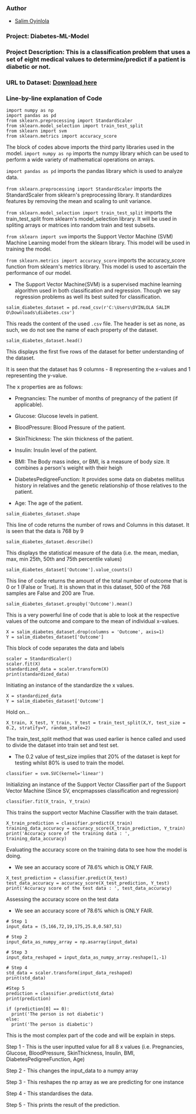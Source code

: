 ### Author

* [Salim Oyinlola](https://twitter.com/salimopines)

### Project: Diabetes-ML-Model

### Project Description: This is a classification problem that uses a set of eight medical values to determine/predict if a patient is diabetic or not. 

### URL to Dataset: [Download here](https://www.dropbox.com/s/uh7o7uyeghqkhoy/diabetes.csv?dl=0)

### Line-by-line explanation of Code
```
import numpy as np
import pandas as pd
from sklearn.preprocessing import StandardScaler
from sklearn.model_selection import train_test_split
from sklearn import svm
from sklearn.metrics import accuracy_score
```

The block of codes above imports the third party libraries used in the model. 
`import numpy as np` imports the numpy library which can be used to perform a wide variety of mathematical operations on arrays.

`import pandas as pd` imports the pandas library which is used to analyze data.

`from sklearn.preprocessing import StandardScaler` imports the StandardScaler from sklearn's preprocessing library. It standardizes features by removing the mean and scaling to unit variance. 

`from sklearn.model_selection import train_test_split` imports the train_test_split from sklearn's model_selection library. It will be used in spliting arrays or matrices into random train and test subsets.

`from sklearn import svm` imports the Support Vector Machine (SVM) Machine Learning model from the sklearn library. This model will be used in training the model. 

`from sklearn.metrics import accuracy_score` imports the accuracy_score function from sklearn's metrics library. This model is used to ascertain the performance of our model. 

- The Support Vector Machine(SVM) is a supervised machine learning algorithm used in both classification and regression. Though we say regression problems as well its best suited for classification.

```
salim_diabetes_dataset = pd.read_csv(r'C:\Users\OYINLOLA SALIM O\Downloads\diabetes.csv') 
```
This reads the content of the used `.csv` file. The header is set as none, as such, we do not see the name of each property of the dataset. 

```
salim_diabetes_dataset.head()
```

This displays the first five rows of the dataset for better understanding of the dataset. 

It is seen that the dataset has 9 columns - 8 representing the x-values and 1 representing the y-value. 

The x properties are as follows:
- Pregnancies: The number of months of pregnancy of the patient (if applicable).

- Glucose: Glucose levels in patient. 

- BloodPressure: Blood Pressure of the patient.

- SkinThickness: The skin thickness of the patient. 

- Insulin: Insulin level of the patient. 

- BMI: The Body mass index, or BMI, is a measure of body size. It combines a person's weight with their heigh

- DiabetesPedigreeFunction: It provides some data on diabetes mellitus history in relatives and the genetic relationship of those relatives to the patient.

- Age: The age of the patient. 

```
salim_diabetes_dataset.shape
```

This line of code returns the number of rows and Columns in this dataset. It is seen that the data is 768 by 9

```
salim_diabetes_dataset.describe()
```

This displays the statistical measure of the data (i.e.  the mean, median, max, min 25th, 50th and 75th percentile values)

```
salim_diabetes_dataset['Outcome'].value_counts()
```

This line of code returns the amount of the total number of outcome that is 0 or 1 (False or True). 
It is shown that in this dataset, 500 of the 768 samples are False and 200 are True. 

```
salim_diabetes_dataset.groupby('Outcome').mean()
```
This is a very powerful line of code that is able to look at the respective values of the outcome and compare to the mean of individual x-values. 

```
X = salim_diabetes_dataset.drop(columns = 'Outcome', axis=1)
Y = salim_diabetes_dataset['Outcome']
```

This block of code separates the data and labels

```
scaler = StandardScaler()
scaler.fit(X)
standardized_data = scaler.transform(X)
print(standardized_data)
```
 Initiating an instance of the standardize the x values. 

 ```
X = standardized_data
Y = salim_diabetes_dataset['Outcome']
 ```

 Hold on...

 ```
X_train, X_test, Y_train, Y_test = train_test_split(X,Y, test_size = 0.2, stratify=Y, random_state=2)
 ```

 The train_test_split method that was used earlier is hence called and used to divide the dataset into train set and test set. 

- The 0.2 value of test_size implies that 20% of the dataset is kept for testing whilst 80% is used to train the model. 

```
classifier = svm.SVC(kernel='linear')
```

Initializing an instance of the Support Vector Classifier part of the Support Vector Machine (Since SV, encpmapsses classification and regression) 

```
classifier.fit(X_train, Y_train)
```
This trains the support vector Machine Classifier with the train dataset. 

```
X_train_prediction = classifier.predict(X_train)
training_data_accuracy = accuracy_score(X_train_prediction, Y_train)
print('Accuracy score of the training data : ', training_data_accuracy)
```
Evaluating the accuracy score on the training data to see how the model is doing.

- We see an accuracy score of 78.6% which is ONLY FAIR.


```
X_test_prediction = classifier.predict(X_test)
test_data_accuracy = accuracy_score(X_test_prediction, Y_test)
print('Accuracy score of the test data : ', test_data_accuracy)
```

Assessing the accuracy score on the test data

- We see an accuracy score of 78.6% which is ONLY FAIR. 

```
# Step 1
input_data = (5,166,72,19,175,25.8,0.587,51)

# Step 2
input_data_as_numpy_array = np.asarray(input_data)

# Step 3
input_data_reshaped = input_data_as_numpy_array.reshape(1,-1)

# Step 4
std_data = scaler.transform(input_data_reshaped)
print(std_data)

#Step 5
prediction = classifier.predict(std_data)
print(prediction)

if (prediction[0] == 0):
  print('The person is not diabetic')
else:
  print('The person is diabetic')
```

This is the most complex part of the code and will be explain in steps. 

Step 1 - This is the user inputted value for all 8 x values (i.e. Pregnancies, Glucose, BloodPressure, SkinThickness, Insulin, BMI, DiabetesPedigreeFunction, Age)

Step 2 - This changes the input_data to a numpy array

Step 3 - This reshapes the np array as we are predicting for one instance

Step 4 - This standardises the data. 

Step 5 - This prints the result of the prediction. 

